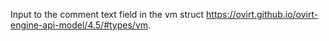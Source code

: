 Input to the comment text field in the vm struct https://ovirt.github.io/ovirt-engine-api-model/4.5/#types/vm.
